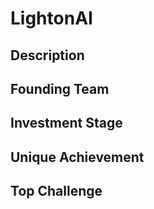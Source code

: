 # LightonAI
## Description
## Founding Team
## Investment Stage
## Unique Achievement
## Top Challenge
